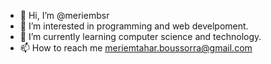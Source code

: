 - 👋 Hi, I’m @meriembsr
- 👀 I’m interested in programming and web develpoment.
- 🌱 I’m currently learning computer science and technology.
- 📫 How to reach me meriemtahar.boussorra@gmail.com

<!---
meriembsr/meriembsr is a ✨ special ✨ repository because its `README.md` (this file) appears on your GitHub profile.
You can click the Preview link to take a look at your changes.
--->
